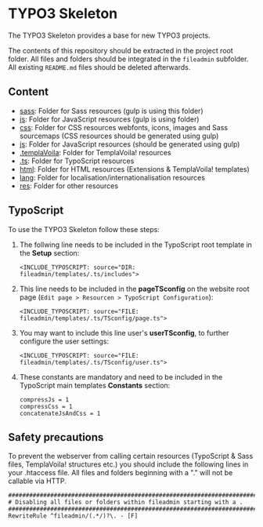 TYPO3 Skeleton
==============

The TYPO3 Skeleton provides a base for new TYPO3 projects. 

The contents of this repository should be extracted in the project root folder. All files and folders should be integrated in the `fileadmin` subfolder.
All existing `README.md` files should be deleted afterwards.

Content
-------

*   [sass](fileadmin/.assets/.sass): Folder for Sass resources (gulp is using this folder)
*   [js](fileadmin/.assets/.js): Folder for JavaScript resources (gulp is using folder)
*   [css](fileadmin/css): Folder for CSS resources webfonts, icons, images and Sass sourcemaps (CSS resources should be generated using gulp)
*   [js](fileadmin/js): Folder for JavaScript resources (should be generated using gulp)
*   [.templaVoila](fileadmin/templates/.templaVoila): Folder for TemplaVoila! resources
*   [.ts](fileadmin/templates/.ts): Folder for TypoScript resources
*   [html](fileadmin/templates/html): Folder for HTML resources (Extensions & TemplaVoila! templates)
*   [lang](fileadmin/templates/lang): Folder for localisation/internationalisation resources
*   [res](fileadmin/templates/res): Folder for other resources

TypoScript
----------

To use the TYPO3 Skeleton follow these steps:

1.  The follwing line needs to be included in the TypoScript root template in the **Setup** section:

        <INCLUDE_TYPOSCRIPT: source="DIR: fileadmin/templates/.ts/includes">

    
2.  This line needs to be included in the **pageTSconfig** on the website root page (`Edit page > Resourcen > TypoScript Configuration`):
    
        <INCLUDE_TYPOSCRIPT: source="FILE: fileadmin/templates/.ts/TSconfig/page.ts">

3.  You may want to include this line user's **userTSconfig**, to further configure the user settings:
    
        <INCLUDE_TYPOSCRIPT: source="FILE: fileadmin/templates/.ts/TSconfig/user.ts">
        
4.  These constants are mandatory and need to be included in the TypoScript main templates **Constants** section:

        compressJs = 1
        compressCss = 1
        concatenateJsAndCss = 1
        
Safety precautions
------------------

To prevent the webserver from calling certain resources (TypoScript & Sass files, TemplaVoila! structures etc.) you should include the following lines in your .htaccess file. All files and folders beginning with a "." will not be callable via HTTP.  

    ###########################################################################
    # Disabling all files or folders within fileadmin starting with a .
    ###########################################################################
    RewriteRule ^fileadmin/(.*/)?\. - [F]
